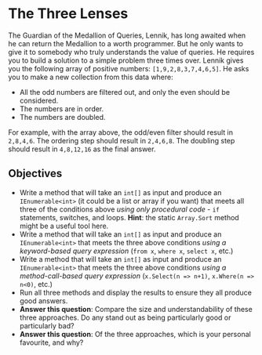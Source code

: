 # The Three Lenses

The Guardian of the Medallion of Queries, Lennik, has long awaited when he can return the Medallion to a worth programmer. But he only wants to give it to somebody who truly understands the value of queries. He requires you to build a solution to a simple problem three times over. Lennik gives you the following array of positive numbers: `[1,9,2,8,3,7,4,6,5]`. He asks you to make a new collection from this data where:

- All the odd numbers are filtered out, and only the even should be considered.
- The numbers are in order.
- The numbers are doubled.

For example, with the array above, the odd/even filter should result in `2,8,4,6`. The ordering step should result in `2,4,6,8`. The doubling step should result in `4,8,12,16` as the final answer.

## Objectives

- Write a method that will take an `int[]` as input and produce an `IEnumerable<int>` (it could be a list or array if you want) that meets all three of the conditions above *using only procedural code* - `if` statements, switches, and loops. **Hint**: the static `Array.Sort` method might be a useful tool here.
- Write a method that will take an `int[]` as input and produce an `IEnumerable<int>` that meets the three above conditions *using a keyword-based query expression* (`from x`, `where x`, `select x`, etc.)
- Write a method that will take an `int[]` as input and produce an `IEnumerable<int>` that meets the three above conditions *using a method-call-based query expression* (`x.Select(n => n+1)`, `x.Where(n => n<0)`, etc.)
- Run all three methods and display the results to ensure they all produce good answers.
- **Answer this question**: Compare the size and understandability of these three approaches. Do any stand out as being particularly good or particularly bad?
- **Answer this question**: Of the three approaches, which is your personal favourite, and why?
